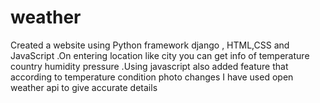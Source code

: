 # weather
Created a website using Python framework django , HTML,CSS and JavaScript .On entering location like city you can get info of temperature country humidity pressure .Using javascript also added feature that according to temperature condition photo changes
I have used open weather api to give accurate details 
